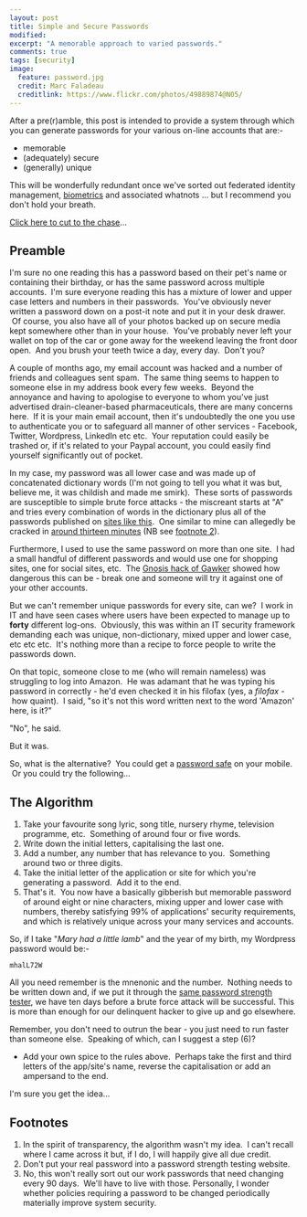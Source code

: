 ```yaml
---
layout: post
title: Simple and Secure Passwords
modified:
excerpt: "A memorable approach to varied passwords."
comments: true
tags: [security]
image:
  feature: password.jpg
  credit: Marc Faladeau
  creditlink: https://www.flickr.com/photos/49889874@N05/
---
```



After a pre(r)amble, this post is intended to provide a system through which you can generate passwords for your various on-line accounts that are:-

* memorable
* (adequately) secure
* (generally) unique

This will be wonderfully redundant once we've sorted out federated identity management, [biometrics][biometrics] and associated whatnots ... but I recommend you don't hold your breath.

[Click here to cut to the chase](#the-algorithm)...

## Preamble

I'm sure no one reading this has a password based on their pet's name or containing their birthday, or has the same password across multiple accounts.  I'm sure everyone reading this has a mixture of lower and upper case letters and numbers in their passwords.  You've obviously never written a password down on a post-it note and put it in your desk drawer.  Of course, you also have all of your photos backed up on secure media kept somewhere other than in your house.  You've probably never left your wallet on top of the car or gone away for the weekend leaving the front door open.  And you brush your teeth twice a day, every day.  Don't you?

A couple of months ago, my email account was hacked and a number of friends and colleagues sent spam.  The same thing seems to happen to someone else in my address book every few weeks.  Beyond the annoyance and having to apologise to everyone to whom you've just advertised drain-cleaner-based pharmaceuticals, there are many concerns here.  If it is your main email account, then it's undoubtedly the one you use to authenticate you or to safeguard all manner of other services - Facebook, Twitter, Wordpress, LinkedIn etc etc.  Your reputation could easily be trashed or, if it's related to your Paypal account, you could easily find yourself significantly out of pocket.

In my case, my password was all lower case and was made up of concatenated dictionary words (I'm not going to tell you what it was but, believe me, it was childish and made me smirk).  These sorts of passwords are susceptible to simple brute force attacks - the miscreant starts at "A" and tries every combination of words in the dictionary plus all of the passwords published on [sites like this][passwordsite].  One similar to mine can allegedly be cracked in [around thirteen minutes][howsecureismypassword] (NB see [footnote 2](#footnotes)).

Furthermore, I used to use the same password on more than one site.  I had a small handful of different passwords and would use one for shopping sites, one for social sites, etc.  The [Gnosis hack of Gawker][gnosishack] showed how dangerous this can be - break one and someone will try it against one of your other accounts.

But we can't remember unique passwords for every site, can we?  I work in IT and have seen cases where users have been expected to manage up to **forty** different log-ons.  Obviously, this was within an IT security framework demanding each was unique, non-dictionary, mixed upper and lower case, etc etc etc.  It's nothing more than a recipe to force people to write the passwords down.

On that topic, someone close to me (who will remain nameless) was struggling to log into Amazon.  He was adamant that he was typing his password in correctly - he'd even checked it in his filofax (yes, a *filofax* - how quaint).  I said, "so it's not this word written next to the word 'Amazon' here, is it?"

"No", he said.

But it was.

So, what is the alternative?  You could get a [password safe][passwordsafe] on your mobile.  Or you could try the following...


## The Algorithm

1. Take your favourite song lyric, song title, nursery rhyme, television programme, etc.  Something of around four or five words.
2. Write down the initial letters, capitalising the last one.
3. Add a number, any number that has relevance to you.  Something around two or three digits.
4. Take the initial letter of the application or site for which you're generating a password.  Add it to the end.
5. That's it.  You now have a basically gibberish but memorable password of around eight or nine characters, mixing upper and lower case with numbers, thereby satisfying 99% of applications' security requirements, and which is relatively unique across your many services and accounts.

So, if I take "*Mary had a little lamb*" and the year of my birth, my Wordpress password would be:-

    mhalL72W

All you need remember is the mnenonic and the number.  Nothing needs to be written down and, if we put it through the [same password strength tester][howsecureismypassword], we have ten days before a brute force attack will be successful. This is more than enough for our delinquent hacker to give up and go elsewhere.

Remember, you don't need to outrun the bear - you just need to run faster than someone else.  Speaking of which, can I suggest a step (6)?

* Add your own spice to the rules above.  Perhaps take the first and third letters of the app/site's name, reverse the capitalisation or add an ampersand to the end.

I'm sure you get the idea...


## Footnotes

1. In the spirit of transparency, the algorithm wasn't my idea.  I can't recall where I came across it but, if I do, I will happily give all due credit.
2. Don't put your real password into a password strength testing website.
3. No, this won't really sort out our work passwords that need changing every 90 days.  We'll have to live with those.  Personally, I wonder whether policies requiring a password to be changed periodically materially improve system security.


[biometrics]: http://www.digitaltrends.com/mobile/ibm-forecasts-biometric-passwords-mind-reading-tech-for-2016/
[passwordsite]: http://vijayamfoundation.org/blueolivetech/slack/pass1
[howsecureismypassword]: http://howsecureismypassword.net/
[gnosishack]: http://www.itpro.co.uk/629401/gawker-passwords-pilfered-in-server-hack
[passwordsafe]: http://www.androidzoom.com/android_applications/password+safe